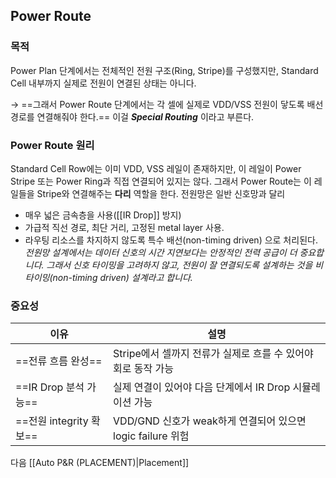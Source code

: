 ## Power Route
### 목적
Power Plan 단계에서는 전체적인 전원 구조(Ring, Stripe)를 구성했지만, Standard Cell 내부까지 실제로 전원이 연결된 상태는 아니다.

→ ==그래서 Power Route 단계에서는 각 셀에 실제로 VDD/VSS 전원이 닿도록 배선 경로를 연결해줘야 한다.==
이걸 _**Special Routing**_ 이라고 부른다.

### Power Route 원리
Standard Cell Row에는 이미 VDD, VSS 레일이 존재하지만, 이 레일이 Power Stripe 또는 Power Ring과 직접 연결되어 있지는 않다.
그래서 Power Route는 이 레일들을 Stripe와 연결해주는 **다리** 역할을 한다.
전원망은 일반 신호망과 달리
- 매우 넓은 금속층을 사용([[IR Drop]] 방지)
- 가급적 직선 경로, 최단 거리, 고정된 metal layer 사용.
- 라우팅 리소스를 차지하지 않도록 특수 배선(non-timing driven) 으로 처리된다.
  _전원망 설계에서는 데이터 신호의 시간 지연보다는 안정적인 전력 공급이 더 중요합니다. 그래서 신호 타이밍을 고려하지 않고, 전원이 잘 연결되도록 설계하는 것을 비타이밍(non-timing driven) 설계라고 합니다._

### 중요성
| 이유                  | 설명                                           |
| ------------------- | -------------------------------------------- |
| ==전류 흐름 완성==        | Stripe에서 셀까지 전류가 실제로 흐를 수 있어야 회로 동작 가능       |
| ==IR Drop 분석 가능==   | 실제 연결이 있어야 다음 단계에서 IR Drop 시뮬레이션 가능          |
| ==전원 integrity 확보== | VDD/GND 신호가 weak하게 연결되어 있으면 logic failure 위험 |

다음 [[Auto P&R (PLACEMENT)|Placement]]
